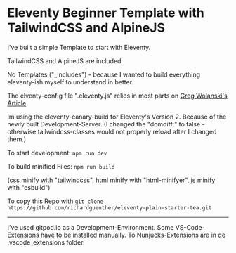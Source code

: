 # Eleventy Beginner Template with TailwindCSS and AlpineJS

I've built a simple Template to start with Eleventy.

TailwindCSS and AlpineJS are included.

No Templates ("_includes") - because I wanted to build everything eleventy-ish myself to understand in better.

The elventy-config file ".eleventy.js" relies in most parts on [Greg Wolanski's Article](https://css-tricks.com/eleventy-starter-with-tailwind-css-alpine-js/).

Im using the eleventy-canary-build for Eleventy's Version 2. Because of the newly built Development-Server. 
(I changed the "domdiff:" to false - otherwise tailwindcss-classes would not properly reload after I changed them.)

To start development: `npm run dev`

To build minified Files: `npm run build`

(css minify with "tailwindcss", html minify with "html-minifyer", js minify with "esbuild")

To copy this Repo with `git clone https://github.com/richardguenther/eleventy-plain-starter-tea.git`

---

I've used gitpod.io as a Development-Environment. Some VS-Code-Extensions have to be installed manually. To Nunjucks-Extensions are in de .vscode_extensions folder.